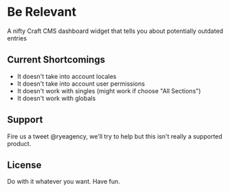 # Be Relevant
A nifty Craft CMS dashboard widget that tells you about potentially outdated entries

## Current Shortcomings
- It doesn't take into account locales
- It doesn't take into account user permissions
- It doesn't work with singles (might work if choose "All Sections")
- It doesn't work with globals

## Support
Fire us a tweet @ryeagency, we'll try to help but this isn't really a supported product.

## License
Do with it whatever you want. Have fun.